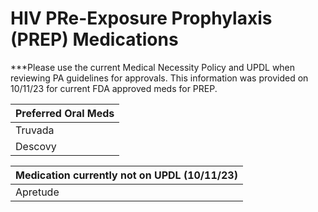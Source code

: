# HIV PRe-Exposure Prophylaxis (PREP) Medications

***Please use the current Medical Necessity Policy and UPDL when reviewing PA guidelines for approvals. This information was provided on 10/11/23 for current FDA approved meds for PREP.

| Preferred Oral Meds |
|---------------|
|  Truvada   |
| Descovy |

| Medication currently not on UPDL (10/11/23) |
|---------------|
|  Apretude    |


